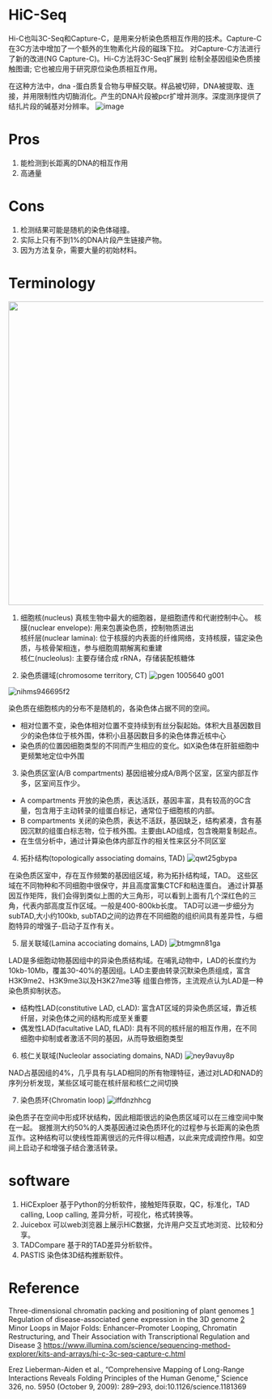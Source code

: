 # HiC-Seq

Hi-C也叫3C-Seq和Capture-C，是用来分析染色质相互作用的技术。Capture-C在3C方法中增加了一个额外的生物素化片段的磁珠下拉。
对Capture-C方法进行了新的改进(NG Capture-C)。Hi-C方法将3C-Seq扩展到 绘制全基因组染色质接触图谱; 它也被应用于研究原位染色质相互作用。

在这种方法中，dna -蛋白质复合物与甲醛交联。样品被切碎，DNA被提取、连接，并用限制性内切酶消化。产生的DNA片段被pcr扩增并测序。深度测序提供了结扎片段的碱基对分辨率。
![image](https://github.com/SitaoZ/Seq-assays/assets/29169319/93d550cd-d861-4005-b22e-f2d2eeb5db55)


# Pros
1. 能检测到长距离的DNA的相互作用
2. 高通量

# Cons
1. 检测结果可能是随机的染色体碰撞。
2. 实际上只有不到1%的DNA片段产生链接产物。
3. 因为方法复杂，需要大量的初始材料。


# Terminology
<img src="https://github.com/SitaoZ/Seq-assays/assets/29169319/aa6efb1b-e776-4db8-ac76-dc6dd0c9b535" width="600" height="600">

1. 细胞核(nucleus)
真核生物中最大的细胞器，是细胞遗传和代谢控制中心。
核膜(nuclear envelope): 用来包裹染色质，控制物质进出  
核纤层(nuclear lamina): 位于核膜的内表面的纤维网络，支持核膜，锚定染色质，与核骨架相连，参与细胞周期解离和重建  
核仁(nucleolus): 主要存储合成 rRNA，存储装配核糖体  

2. 染色质疆域(chromosome territory, CT)
![pgen 1005640 g001](https://github.com/SitaoZ/Seq-assays/assets/29169319/693e9ab8-d73f-4674-8e8a-98ad781a9e3b)

![nihms946695f2](https://github.com/SitaoZ/Seq-assays/assets/29169319/f96a90f9-75ba-4049-a709-ee500e77d223)

染色质在细胞核内的分布不是随机的，各染色体占据不同的空间。
- 相对位置不变，染色体相对位置不变持续到有丝分裂起始。体积大且基因数目少的染色体位于核外围，体积小且基因数目多的染色体靠近核中心
- 染色质的位置因细胞类型的不同而产生相应的变化。如X染色体在肝脏细胞中更频繁地定位中外围

3. 染色质区室(A/B compartments)
基因组被分成A/B两个区室，区室内部互作多，区室间互作少。
- A compartments
  开放的染色质，表达活跃，基因丰富，具有较高的GC含量，包含用于主动转录的组蛋白标记，通常位于细胞核的内部。
- B compartments
  关闭的染色质，表达不活跃，基因缺乏，结构紧凑，含有基因沉默的组蛋白标志物，位于核外围。主要由LAD组成，包含晚期复制起点。
- 在生信分析中，通过计算染色体内部互作的相关性来区分不同区室

4. 拓扑结构(topologically associating domains, TAD)
![qwt25gbypa](https://github.com/SitaoZ/Seq-assays/assets/29169319/4d30038e-0acb-4e79-9c3d-bdb6d310cf12)

在染色质区室中，存在互作频繁的基因组区域，称为拓扑结构域，TAD。
这些区域在不同物种和不同细胞中很保守，并且高度富集CTCF和粘连蛋白。
通过计算基因互作矩阵，我们会得到类似上图的大三角形，可以看到上面有几个深红色的三角，代表内部高度互作区域。一般是400-800kb长度。
TAD可以进一步细分为subTAD,大小约100kb, subTAD之间的边界在不同细胞的组织间具有差异性，与细胞特异的增强子-启动子互作有关。

5. 层关联域(Lamina accociating domains, LAD)
![btmgmn81ga](https://github.com/SitaoZ/Seq-assays/assets/29169319/1d9ff268-fb68-42c4-9a46-1e980842d146)

LAD是多细胞动物基因组中的异染色质结构域。在哺乳动物中，LAD的长度约为10kb-10Mb，覆盖30-40%的基因组。LAD主要由转录沉默染色质组成，富含H3K9me2、H3K9me3以及H3K27me3等
组蛋白修饰，主流观点认为LAD是一种染色质抑制状态。
- 结构性LAD(constitutive LAD, cLAD): 富含AT区域的异染色质区域，靠近核纤层，对染色体之间的结构形成至关重要
- 偶发性LAD(facultative LAD, fLAD): 具有不同的核纤层的相互作用，在不同细胞中抑制或者激活不同的基因，从而导致细胞类型

6. 核仁关联域(Nucleolar associating domains, NAD)
![ney9avuy8p](https://github.com/SitaoZ/Seq-assays/assets/29169319/9393790f-87d2-498e-ade2-14b8db9edff2)

NAD占基因组的4%，几乎具有与LAD相同的所有物理特征，通过对LAD和NAD的序列分析发现，某些区域可能在核纤层和核仁之间切换  

7. 染色质环(Chromatin loop)
![iffdnzhhcg](https://github.com/SitaoZ/Seq-assays/assets/29169319/9145f63a-bce2-427d-a73f-c669eb9f24f5)

染色质子在空间中形成环状结构，因此相距很远的染色质区域可以在三维空间中聚在一起。
据推测大约50%的人类基因通过染色质环化的过程参与长距离的染色质互作。这种结构可以使线性距离很远的元件得以相遇，以此来完成调控作用。如空间上启动子和增强子结合激活转录。


# software
1. HiCExploer
基于Python的分析软件，接触矩阵获取，QC，标准化，TAD calling, Loop calling, 差异分析，可视化，格式转换等。
2. Juicebox
可以web浏览器上展示HiC数据，允许用户交互式地浏览、比较和分享。
3. TADCompare
基于R的TAD差异分析软件。
4. PASTIS
染色体3D结构推断软件。

  
  

# Reference

Three-dimensional chromatin packing and positioning of plant genomes [1](https://www.nature.com/articles/s41477-018-0199-5)
Regulation of disease-associated gene expression in the 3D genome [2](https://www.nature.com/articles/nrm.2016.138)
Minor Loops in Major Folds: Enhancer–Promoter Looping, Chromatin Restructuring, and Their Association with Transcriptional Regulation and Disease [3](https://journals.plos.org/plosgenetics/article?id=10.1371/journal.pgen.1005640)
https://www.illumina.com/science/sequencing-method-explorer/kits-and-arrays/hi-c-3c-seq-capture-c.html

Erez Lieberman-Aiden et al., “Comprehensive Mapping of Long-Range Interactions Reveals Folding Principles of the Human Genome,” Science 326, no. 5950 (October 9, 2009): 289–293, doi:10.1126/science.1181369
        
        
        
        
        
        
        
        
        
        
